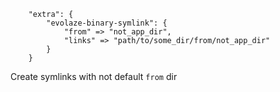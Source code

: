 ```
    "extra": {
        "evolaze-binary-symlink": {
            "from" => "not_app_dir",
            "links" => "path/to/some_dir/from/not_app_dir"
        }
    }

```

Create symlinks with not default `from` dir
